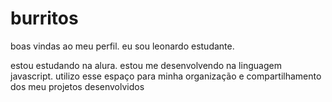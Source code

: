 # burritos
boas vindas ao meu perfil.
eu sou leonardo estudante.

estou estudando na alura.
estou me desenvolvendo na linguagem javascript.
utilizo esse espaço para minha organização e compartilhamento dos meu projetos desenvolvidos
